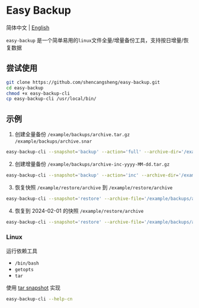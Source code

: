 # Easy Backup

简体中文 | [English](https://github.com/shencangsheng/easy-backup)

`easy-backup` 是一个简单易用的`linux`文件全量/增量备份工具，支持按日增量/恢复数据

## 尝试使用

```bash
git clone https://github.com/shencangsheng/easy-backup.git
cd easy-backup
chmod +x easy-backup-cli
cp easy-backup-cli /usr/local/bin/
```

## 示例

1. 创建全量备份 `/example/backups/archive.tar.gz` `/example/backups/archive.snar`

```bash
easy-backup-cli --snapshot='backup' --action='full' --archive-dir='/example/archive' --output-path='/example/backups'
```

2. 创建增量备份 `/example/backups/archive-inc-yyyy-MM-dd.tar.gz`

```bash
easy-backup-cli --snapshot='backup' --action='inc' --archive-dir='/example/archive' --output-path='/example/backups'
```

3. 恢复快照 `/example/restore/archive` 到 `/example/restore/archive`

```bash
easy-backup-cli --snapshot='restore' --archive-file='/example/backups/archive.tar.gz' --output-path='/example/restore'
```

4. 恢复到 2024-02-01 的快照 `/example/restore/archive`

```bash
easy-backup-cli --snapshot='restore' --archive-file='/example/backups/archive.tar.gz' --output-path='/example/restore' --end-date='2024-02-01'
```

### Linux

运行依赖工具

- `/bin/bash`
- `getopts`
- `tar`

使用 [tar snapshot](https://www.gnu.org/software/tar/manual/html_node/Incremental-Dumps.html) 实现

```bash
easy-backup-cli --help-cn
```
